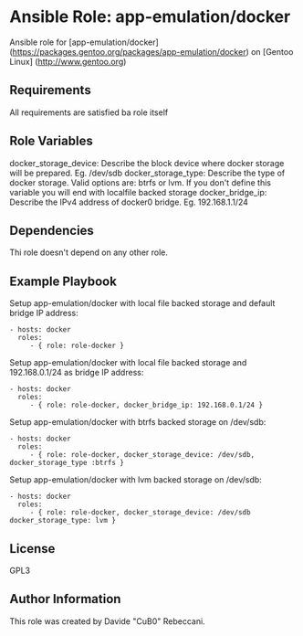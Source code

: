 Ansible Role: app-emulation/docker
=========

Ansible role for [app-emulation/docker] (https://packages.gentoo.org/packages/app-emulation/docker) on [Gentoo Linux] (http://www.gentoo.org)

Requirements
------------

All requirements are satisfied ba role itself

Role Variables
--------------

docker_storage_device: Describe the block device where docker storage will be prepared. Eg. /dev/sdb
docker_storage_type: Describe the type of docker storage. Valid options are: btrfs or lvm. If you don't define this variable you will end with localfile backed storage
docker_bridge_ip: Describe the IPv4 address of docker0 bridge. Eg. 192.168.1.1/24

Dependencies
------------

Thi role doesn't depend on any other role.

Example Playbook
----------------

Setup app-emulation/docker with local file backed storage and default bridge IP address:

    - hosts: docker
      roles:
         - { role: role-docker }

Setup app-emulation/docker with local file backed storage and 192.168.0.1/24 as bridge IP address:

    - hosts: docker
      roles:
         - { role: role-docker, docker_bridge_ip: 192.168.0.1/24 }

Setup app-emulation/docker with btrfs backed storage on /dev/sdb:

    - hosts: docker
      roles:
         - { role: role-docker, docker_storage_device: /dev/sdb, docker_storage_type :btrfs }

Setup app-emulation/docker with lvm backed storage on /dev/sdb:

    - hosts: docker
      roles:
         - { role: role-docker, docker_storage_device: /dev/sdb docker_storage_type: lvm }

License
-------

GPL3

Author Information
------------------

This role was created by Davide "CuB0" Rebeccani.